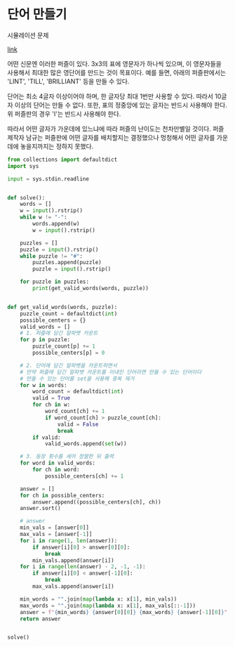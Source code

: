 # 단어 만들기

시뮬레이션 문제

[link](https://www.acmicpc.net/problem/1148)

어떤 신문엔 이러한 퍼즐이 있다. 3x3의 표에 영문자가 하나씩 있으며, 이 영문자들을 사용해서 최대한 많은 영단어를 만드는 것이 목표이다. 예를 들면, 아래의 퍼즐판에서는 'LINT', 'TILL', 'BRILLIANT' 등을 만들 수 있다.

단어는 최소 4글자 이상이어야 하며, 한 글자당 최대 1번만 사용할 수 있다. 따라서 10글자 이상의 단어는 만들 수 없다. 또한, 표의 정중앙에 있는 글자는 반드시 사용해야 한다. 위 퍼즐판의 경우 'I'는 반드시 사용해야 한다.

따라서 어떤 글자가 가운데에 있느냐에 따라 퍼즐의 난이도는 천차만별일 것이다. 퍼즐 제작자 남규는 퍼즐판에 어떤 글자를 배치할지는 결정했으나 멍청해서 어떤 글자를 가운데에 놓을지까지는 정하지 못했다.

```python
from collections import defaultdict
import sys

input = sys.stdin.readline


def solve():
    words = []
    w = input().rstrip()
    while w != "-":
        words.append(w)
        w = input().rstrip()

    puzzles = []
    puzzle = input().rstrip()
    while puzzle != "#":
        puzzles.append(puzzle)
        puzzle = input().rstrip()

    for puzzle in puzzles:
        print(get_valid_words(words, puzzle))


def get_valid_words(words, puzzle):
    puzzle_count = defaultdict(int)
    possible_centers = {}
    valid_words = []
    # 1. 퍼즐에 담긴 알파벳 카운트
    for p in puzzle:
        puzzle_count[p] += 1
        possible_centers[p] = 0

    # 2. 단어에 담긴 알파벳을 카운트하면서
    # 만약 퍼즐에 담긴 알파벳 카운트를 이내인 단어라면 만들 수 있는 단어이다
    # 만들 수 있는 단어를 set을 사용해 중복 제거
    for w in words:
        word_count = defaultdict(int)
        valid = True
        for ch in w:
            word_count[ch] += 1
            if word_count[ch] > puzzle_count[ch]:
                valid = False
                break
        if valid:
            valid_words.append(set(w))

    # 3. 등장 횟수를 세어 정렬한 뒤 출력
    for word in valid_words:
        for ch in word:
            possible_centers[ch] += 1

    answer = []
    for ch in possible_centers:
        answer.append((possible_centers[ch], ch))
    answer.sort()

    # answer
    min_vals = [answer[0]]
    max_vals = [answer[-1]]
    for i in range(1, len(answer)):
        if answer[i][0] > answer[0][0]:
            break
        min_vals.append(answer[i])
    for i in range(len(answer) - 2, -1, -1):
        if answer[i][0] < answer[-1][0]:
            break
        max_vals.append(answer[i])

    min_words = "".join(map(lambda x: x[1], min_vals))
    max_words = "".join(map(lambda x: x[1], max_vals[::-1]))
    answer = f"{min_words} {answer[0][0]} {max_words} {answer[-1][0]}"
    return answer


solve()
```
